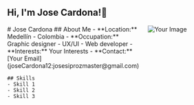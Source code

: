 ## Hi, I'm Jose Cardona!👋

<!-- - 🔭 I’m currently working on [Asiste Ingenieria S.A.S](https://frontier.xyz/). -->
<!-- - 🌱 I like to learn all the time.
- 👯 I’m looking to collaborate on [Youtube](https://youtube.com/mtechviral).
- 🤔 I’m looking for help with VelocityX documentation.
- 💬 Ask me about Flutter or any tech-related stuff.
- 📫 How to reach me: [Twitter - @imthepk](https://twitter.com/imthepk) , [Youtube - @mtechviral](https://youtube.com/mtechviral)
- 😄 Pronouns: He/His
- ⚡ Fun fact: I spend almost 12 hours listening to songs every day. -->

<div style="display: flex; align-items: flex-start;">
  <div style="flex: 1; padding-right: 20px;">
    # Jose Cardona
    ## About Me
    - **Location:** Medellín - Colombia
    - **Occupation:** Graphic designer - UX/UI - Web developer
    - **Interests:** Your Interests
    - **Contact:** [Your Email](joseCardona12:josesiprozmaster@gmail.com)

    ## Skills
    - Skill 1
    - Skill 2
    - Skill 3
  </div>
  <div style="flex: 1;">
    <img src="https://via.placeholder.com/150" alt="Your Image" style="max-width: 100%; height: auto;">
  </div>
</div>

